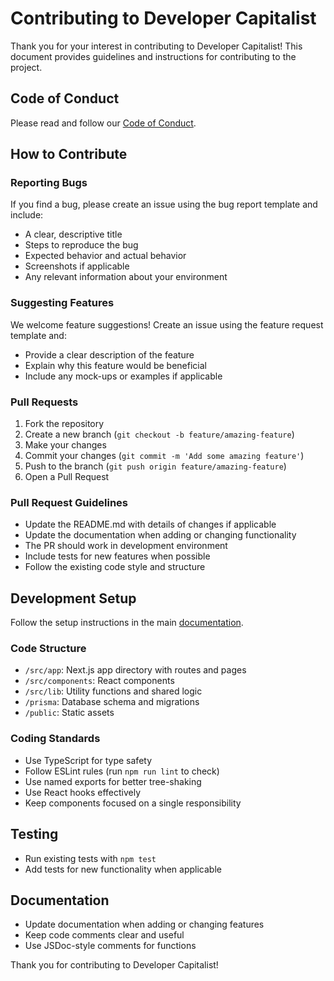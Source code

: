 # Contributing to Developer Capitalist

Thank you for your interest in contributing to Developer Capitalist! This document provides guidelines and instructions for contributing to the project.

## Code of Conduct

Please read and follow our [Code of Conduct](/CODE_OF_CONDUCT.md).

## How to Contribute

### Reporting Bugs

If you find a bug, please create an issue using the bug report template and include:
- A clear, descriptive title
- Steps to reproduce the bug
- Expected behavior and actual behavior
- Screenshots if applicable
- Any relevant information about your environment

### Suggesting Features

We welcome feature suggestions! Create an issue using the feature request template and:
- Provide a clear description of the feature
- Explain why this feature would be beneficial
- Include any mock-ups or examples if applicable

### Pull Requests

1. Fork the repository
2. Create a new branch (`git checkout -b feature/amazing-feature`)
3. Make your changes
4. Commit your changes (`git commit -m 'Add some amazing feature'`)
5. Push to the branch (`git push origin feature/amazing-feature`)
6. Open a Pull Request

### Pull Request Guidelines

- Update the README.md with details of changes if applicable
- Update the documentation when adding or changing functionality
- The PR should work in development environment
- Include tests for new features when possible
- Follow the existing code style and structure

## Development Setup

Follow the setup instructions in the main [documentation](/docs/README.md).

### Code Structure

- `/src/app`: Next.js app directory with routes and pages
- `/src/components`: React components
- `/src/lib`: Utility functions and shared logic
- `/prisma`: Database schema and migrations
- `/public`: Static assets

### Coding Standards

- Use TypeScript for type safety
- Follow ESLint rules (run `npm run lint` to check)
- Use named exports for better tree-shaking
- Use React hooks effectively
- Keep components focused on a single responsibility

## Testing

- Run existing tests with `npm test`
- Add tests for new functionality when applicable

## Documentation

- Update documentation when adding or changing features
- Keep code comments clear and useful
- Use JSDoc-style comments for functions

Thank you for contributing to Developer Capitalist!
